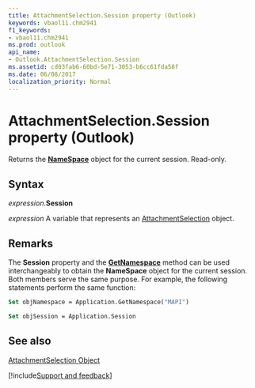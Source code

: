 ```yaml
---
title: AttachmentSelection.Session property (Outlook)
keywords: vbaol11.chm2941
f1_keywords:
- vbaol11.chm2941
ms.prod: outlook
api_name:
- Outlook.AttachmentSelection.Session
ms.assetid: cd03fab6-60bd-5e71-3053-b6cc61fda58f
ms.date: 06/08/2017
localization_priority: Normal
---
```



# AttachmentSelection.Session property (Outlook)

Returns the  **[NameSpace](Outlook.NameSpace.md)** object for the current session. Read-only.


## Syntax

_expression_.**Session**

_expression_ A variable that represents an [AttachmentSelection](Outlook.AttachmentSelection.md) object.


## Remarks

The  **Session** property and the **[GetNamespace](Outlook.Application.GetNamespace.md)** method can be used interchangeably to obtain the **NameSpace** object for the current session. Both members serve the same purpose. For example, the following statements perform the same function:


```vb
Set objNamespace = Application.GetNamespace("MAPI") 
```


```vb
Set objSession = Application.Session
```


## See also


[AttachmentSelection Object](Outlook.AttachmentSelection.md)

[!include[Support and feedback](~/includes/feedback-boilerplate.md)]